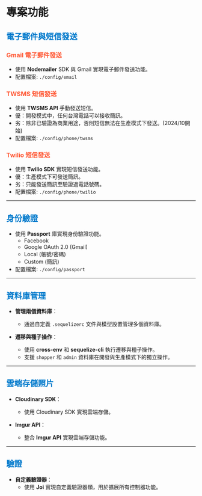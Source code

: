 # 專案功能

<h2 style="color: #007ACC;">電子郵件與短信發送</h2>

<h3 style="color: #FF5733;">Gmail 電子郵件發送</h3>

- 使用 **Nodemailer** SDK 與 Gmail 實現電子郵件發送功能。
- 配置檔案: `./config/email`

<h3 style="color: #FF5733;">TWSMS 短信發送</h3>

- 使用 **TWSMS API** 手動發送短信。
- 優：開發模式中，任何台灣電話可以接收簡訊。
- 劣：除非已驗證為商業用途，否則短信無法在生產模式下發送。(2024/10開始)
- 配置檔案: `./config/phone/twsms`

<h3 style="color: #FF5733;">Twilio 短信發送</h3>

- 使用 **Twilio SDK** 實現短信發送功能。
- 優：生產模式下可發送簡訊。
- 劣：只能發送簡訊至驗證過電話號碼。
- 配置檔案: `./config/phone/twilio`

---

<h2 style="color: #007ACC;">身份驗證</h2>

- 使用 **Passport** 庫實現身份驗證功能。
  - Facebook
  - Google OAuth 2.0 (Gmail)
  - Local (帳號/密碼)
  - Custom (簡訊)
- 配置檔案: `./config/passport`

---

<h2 style="color: #007ACC;">資料庫管理</h2>

- **管理兩個資料庫**：
  - 通過自定義 `.sequelizerc` 文件與模型設置管理多個資料庫。

- **遷移與種子操作**：
  - 使用 **cross-env** 和 **sequelize-cli** 執行遷移與種子操作。
  - 支援 `shopper` 和 `admin` 資料庫在開發與生產模式下的獨立操作。

---

<h2 style="color: #007ACC;">雲端存儲照片</h2>

- **Cloudinary SDK**：
  - 使用 Cloudinary SDK 實現雲端存儲。

- **Imgur API**：
  - 整合 **Imgur API** 實現雲端存儲功能。

---

<h2 style="color: #007ACC;">驗證</h2>

- **自定義驗證器**：
  - 使用 **Joi** 實現自定義驗證器類，用於擴展所有控制器功能。
